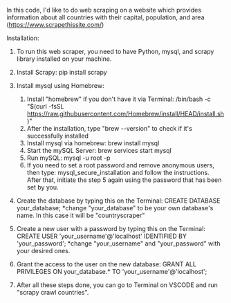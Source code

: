In this code, I'd like to do web scraping on a website which provides information about all countries with their capital, population, and area (https://www.scrapethissite.com/)

Installation:
1. To run this web scraper, you need to have Python, mysql, and scrapy library installed on your machine.

2. Install Scrapy: pip install scrapy
3. Install mysql using Homebrew:
   1. Install "homebrew" if you don't have it via Terminal: /bin/bash -c "$(curl -fsSL https://raw.githubusercontent.com/Homebrew/install/HEAD/install.sh)"
   2. After the installation, type "brew --version" to check if it's successfully installed
   3. Install mysql via homebrew: brew install mysql
   4. Start the mySQL Server: brew services start mysql
   5. Run mySQL: mysql -u root -p
   6. If you need to set a root password and remove anonymous users, then type: mysql_secure_installation and follow the instructions. After that,
      initiate the step 5 again using the password that has been set by you.
4. Create the database by typing this on the Terminal: CREATE DATABASE your_database;
   *change "your_database" to be your own database's name. In this case it will be "countryscraper"
5. Create a new user with a password by typing this on the Terminal: CREATE USER 'your_username'@'localhost' IDENTIFIED BY 'your_password';
   *change "your_username" and "your_password" with your desired ones.
6. Grant the access to the user on the new database: GRANT ALL PRIVILEGES ON your_database.* TO 'your_username'@'localhost';
7. After all these steps done, you can go to Terminal on VSCODE and run "scrapy crawl countries". 


